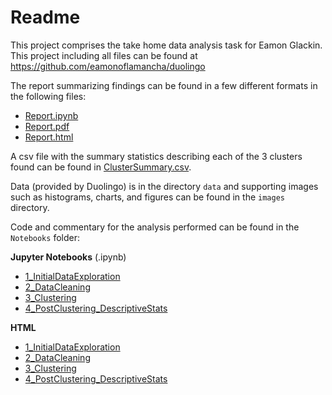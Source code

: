 # Readme

This project comprises the take home data analysis task for Eamon Glackin. This project including all files can be found at https://github.com/eamonoflamancha/duolingo

The report summarizing findings can be found in a few different formats in the following files:
- [Report.ipynb](Report.ipynb)
- [Report.pdf](Report.pdf)
- [Report.html](Report.html)

A csv file with the summary statistics describing each of the 3 clusters found can be found in [ClusterSummary.csv](ClusterSummary.csv).

Data (provided by Duolingo) is in the directory `data` and supporting images such as histograms, charts, and figures can be found in the `images` directory.

Code and commentary for the analysis performed can be found in the `Notebooks` folder:

**Jupyter Notebooks** (.ipynb)
- [1_InitialDataExploration](Notebooks/1_InitialDataExploration.ipynb)
- [2_DataCleaning](Notebooks/2_DataCleaning.ipynb)
- [3_Clustering](Notebooks/3_Clustering.ipynb)
- [4_PostClustering_DescriptiveStats](Notebooks/4_PostClustering_DescriptiveStats.ipynb)

**HTML**
- [1_InitialDataExploration](Notebooks/HTML/1_InitialDataExploration.html)
- [2_DataCleaning](Notebooks/HTML/2_DataCleaning.html)
- [3_Clustering](Notebooks/HTML/3_Clustering.html)
- [4_PostClustering_DescriptiveStats](Notebooks/HTML/4_PostClustering_DescriptiveStats.html)
